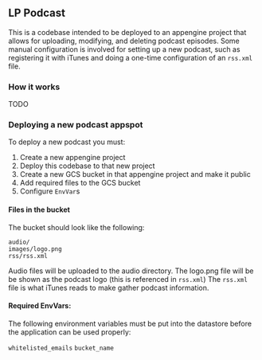 ## LP Podcast

This is a codebase intended to be deployed to an appengine project that allows
for uploading, modifying, and deleting podcast episodes. Some manual configuration
is involved for setting up a new podcast, such as registering it with iTunes and
doing a one-time configuration of an `rss.xml` file.

### How it works
TODO

### Deploying a new podcast appspot

To deploy a new podcast you must:

1. Create a new appengine project
2. Deploy this codebase to that new project
3. Create a new GCS bucket in that appengine project and make it public
4. Add required files to the GCS bucket
3. Configure `EnvVar`s

#### Files in the bucket

The bucket should look like the following:
```
audio/
images/logo.png
rss/rss.xml
```

Audio files will be uploaded to the audio directory.
The logo.png file will be be shown as the podcast logo (this is referenced in `rss.xml`)
The `rss.xml` file is what iTunes reads to make gather podcast information.

#### Required EnvVars:

The following environment variables must be put into the datastore before the
application can be used properly:

`whitelisted_emails`
`bucket_name`
